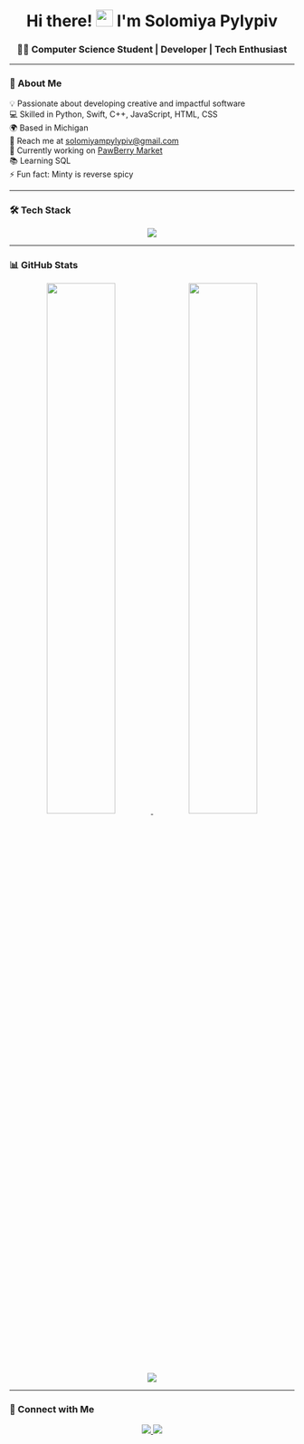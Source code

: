 <h1 align="center">Hi there! <img src="https://user-images.githubusercontent.com/18350557/176309783-0785949b-9127-417c-8b55-ab5a4333674e.gif" width="30px"> I'm Solomiya Pylypiv</h1>

<h3 align="center">👩‍💻 Computer Science Student | Developer | Tech Enthusiast </h3>

---

### 🚀 About Me  

💡 Passionate about developing creative and impactful software  
💻 Skilled in Python, Swift, C++, JavaScript, HTML, CSS  
🌍 Based in Michigan  
📩 Reach me at [solomiyampylypiv@gmail.com](mailto:solomiyampylypiv@gmail.com)  
🔨 Currently working on [PawBerry Market](http://uno.com)  
📚 Learning SQL  
⚡ Fun fact: Minty is reverse spicy  

---

### 🛠 Tech Stack  

<p align="center">
  <img src="https://skillicons.dev/icons?i=python,swift,cpp,js,html,css,bootstrap,fastapi,figma,arduino,raspberrypi,docker" />
</p>

---

### 📊 GitHub Stats  

<p align="center">
  <a href="http://www.github.com/sololitaum">
    <img src="https://github-readme-stats.vercel.app/api?username=sololitaum&show_icons=true&count_private=true&title_color=0891b2&text_color=ffffff&icon_color=0891b2&bg_color=1c1917&hide_border=true" width="49%" />
  </a>
  <a href="http://www.github.com/sololitaum">
    <img src="https://github-readme-streak-stats.herokuapp.com/?user=sololitaum&stroke=ffffff&background=1c1917&ring=0891b2&fire=0891b2&currStreakNum=ffffff&currStreakLabel=0891b2&sideNums=ffffff&sideLabels=ffffff&dates=ffffff&hide_border=true" width="49%" />
  </a>
</p>

<p align="center">
  <a href="http://www.github.com/sololitaum">
    <img src="https://github-readme-activity-graph.cyclic.app/graph?username=sololitaum&bg_color=1c1917&color=ffffff&line=0891b2&point=ffffff&area=true&hide_border=true" />
  </a>
</p>

---

### 🔗 Connect with Me  

<p align="center">
  <a href="https://github.com/sololitaum" target="_blank">
    <img src="https://img.shields.io/badge/GitHub-000?style=for-the-badge&logo=github&logoColor=white" />
  </a>
  <a href="https://www.linkedin.com/in/solomiyapylypiv" target="_blank">
    <img src="https://img.shields.io/badge/LinkedIn-0077B5?style=for-the-badge&logo=linkedin&logoColor=white" />
  </a>
</p>

